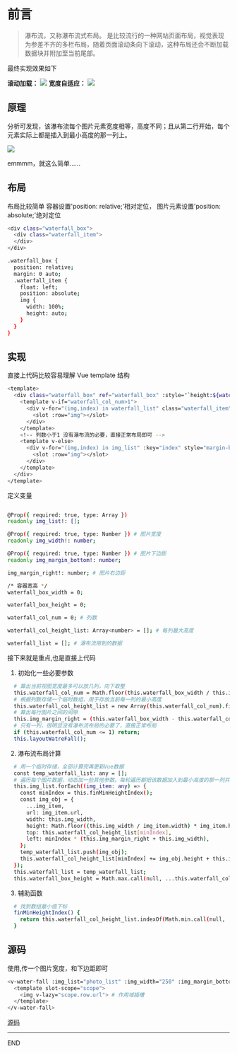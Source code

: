 # 前言

> 瀑布流，又称瀑布流式布局。 是比较流行的一种网站页面布局，视觉表现为参差不齐的多栏布局，随着页面滚动条向下滚动，这种布局还会不断加载数据块并附加至当前尾部。

最终实现效果如下

**滚动加载：**
![](https://upload-images.jianshu.io/upload_images/10390288-8f8671f31a9f397c.gif?imageMogr2/auto-orient/strip)
**宽度自适应：**
![](https://upload-images.jianshu.io/upload_images/10390288-8ee75e578f475e03.gif?imageMogr2/auto-orient/strip)

## 原理

分析可发现，该瀑布流每个图片元素宽度相等，高度不同；且从第二行开始，每个元素实际上都是插入到最小高度的那一列上。

![](https://upload-images.jianshu.io/upload_images/10390288-cf8aa0eecb9b0a6f.png?imageMogr2/auto-orient/strip%7CimageView2/2/w/1240)

emmmm，就这么简单......

## 布局

布局比较简单
容器设置'position: relative;'相对定位， 图片元素设置'position: absolute;'绝对定位

```bash
<div class="waterfall_box">
  <div class="waterfall_item">
  </div>
</div>

.waterfall_box {
  position: relative;
  margin: 0 auto;
  .waterfall_item {
    float: left;
    position: absolute;
    img {
      width: 100%;
      height: auto;
    }
  }
}
```

## 实现

直接上代码比较容易理解
Vue template 结构

```bash
<template>
  <div class="waterfall_box" ref="waterfall_box" :style="`height:${waterfall_box_height_exect}`">
    <template v-if="waterfall_col_num>1">
      <div v-for="(img,index) in waterfall_list" class="waterfall_item" :style="{top:img.top+'px',left:img.left+'px',width:img_width+'px',height:img.height}" :key="index">
        <slot :row="img"></slot>
      </div>
    </template>
    <!-- 列数小于1 没有瀑布流的必要，直接正常布局即可 -->
    <template v-else>
      <div v-for="(img,index) in img_list" :key="index" style="margin-bottom: 20px;">
        <slot :row="img"></slot>
      </div>
    </template>
  </div>
</template>
```

定义变量

```bash

@Prop({ required: true, type: Array })
readonly img_list!: [];

@Prop({ required: true, type: Number }) # 图片宽度
readonly img_width!: number;

@Prop({ required: true, type: Number }) # 图片下边距
readonly img_margin_bottom!: number;

img_margin_right!: number; # 图片右边距

/* 容器宽高 */
waterfall_box_width = 0;

waterfall_box_height = 0;

waterfall_col_num = 0; # 列数

waterfall_col_height_list: Array<number> = []; # 每列最大高度

waterfall_list = []; # 瀑布流用到的数据
```

接下来就是重点,也是直接上代码

1. 初始化一些必要参数

```bash
  # 算出当前视图宽度最多可以放几列，向下取整
  this.waterfall_col_num = Math.floor(this.waterfall_box_width / this.img_width) || 1;
  # 根据列数存储一个临时数组，用于存放当前每一列的最小高度
  this.waterfall_col_height_list = new Array(this.waterfall_col_num).fill(0);
  # 算出每行图片之间的间隙
  this.img_margin_right = (this.waterfall_box_width - this.waterfall_col_num * this.img_width) / (this.waterfall_col_num - 1);
  # 只有一列，很明显没有瀑布流布局的必要了，直接正常布局
  if (this.waterfall_col_num <= 1) return;
  this.layoutWatreFall();
```

2. 瀑布流布局计算

```bash
  # 用一个临时存储，全部计算完再更新Vue数据
  const temp_waterfall_list: any = [];
  # 遍历每个图片数据，动态加一些其他参数。每轮遍历都把该数据加入到最小高度的那一列并设置left和top
  this.img_list.forEach((img_item: any) => {
    const minIndex = this.finMinHeightIndex();
    const img_obj = {
      ...img_item,
      url: img_item.url,
      width: this.img_width,
      height: Math.floor((this.img_width / img_item.width) * img_item.height), # 图片等比例缩放
      top: this.waterfall_col_height_list[minIndex],
      left: minIndex * (this.img_margin_right + this.img_width),
    };
    temp_waterfall_list.push(img_obj);
    this.waterfall_col_height_list[minIndex] += img_obj.height + this.img_margin_bottom; # 每次放完元素，实时更新每个列数的最小高度
  });
  this.waterfall_list = temp_waterfall_list;
  this.waterfall_box_height = Math.max.call(null, ...this.waterfall_col_height_list); # 更新父容器的高度
```

3. 辅助函数

```bash
  # 找到数组最小值下标
  finMinHeightIndex() {
    return this.waterfall_col_height_list.indexOf(Math.min.call(null, ...this.waterfall_col_height_list));
  }
```

## 源码

使用,传一个图片宽度，和下边距即可

```bash
<v-water-fall :img_list="photo_list" :img_width="250" :img_margin_bottom="20" class="photo_img_box">
  <template slot-scope="scope">
    <img v-lazy="scope.row.url"> # 作用域插槽
  </template>
</v-water-fall>
```
[源码](https://github.com/zhongzihao1996/my-blog/blob/master/7_Vue%20%E6%89%8B%E5%86%99%E5%9B%BE%E7%89%87%E7%80%91%E5%B8%83%E6%B5%81%E7%BB%84%E4%BB%B6(%E9%99%84%E6%BA%90%E7%A0%81)/waterFall.vue)

---
 END
